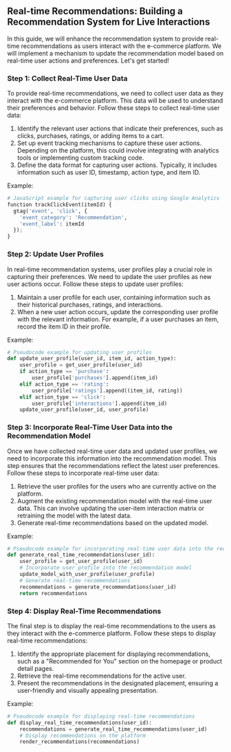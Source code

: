 

## Real-time Recommendations: Building a Recommendation System for Live Interactions

In this guide, we will enhance the recommendation system to provide real-time recommendations as users interact with the e-commerce platform. We will implement a mechanism to update the recommendation model based on real-time user actions and preferences. Let's get started!

### Step 1: Collect Real-Time User Data

To provide real-time recommendations, we need to collect user data as they interact with the e-commerce platform. This data will be used to understand their preferences and behavior. Follow these steps to collect real-time user data:

1. Identify the relevant user actions that indicate their preferences, such as clicks, purchases, ratings, or adding items to a cart.
2. Set up event tracking mechanisms to capture these user actions. Depending on the platform, this could involve integrating with analytics tools or implementing custom tracking code.
3. Define the data format for capturing user actions. Typically, it includes information such as user ID, timestamp, action type, and item ID.

Example:
```python
# JavaScript example for capturing user clicks using Google Analytics
function trackClickEvent(itemId) {
  gtag('event', 'click', {
    'event_category': 'Recommendation',
    'event_label': itemId
  });
}
```

### Step 2: Update User Profiles

In real-time recommendation systems, user profiles play a crucial role in capturing their preferences. We need to update the user profiles as new user actions occur. Follow these steps to update user profiles:

1. Maintain a user profile for each user, containing information such as their historical purchases, ratings, and interactions.
2. When a new user action occurs, update the corresponding user profile with the relevant information. For example, if a user purchases an item, record the item ID in their profile.

Example:
```python
# Pseudocode example for updating user profiles
def update_user_profile(user_id, item_id, action_type):
    user_profile = get_user_profile(user_id)
    if action_type == 'purchase':
        user_profile['purchases'].append(item_id)
    elif action_type == 'rating':
        user_profile['ratings'].append((item_id, rating))
    elif action_type == 'click':
        user_profile['interactions'].append(item_id)
    update_user_profile(user_id, user_profile)
```

### Step 3: Incorporate Real-Time User Data into the Recommendation Model

Once we have collected real-time user data and updated user profiles, we need to incorporate this information into the recommendation model. This step ensures that the recommendations reflect the latest user preferences. Follow these steps to incorporate real-time user data:

1. Retrieve the user profiles for the users who are currently active on the platform.
2. Augment the existing recommendation model with the real-time user data. This can involve updating the user-item interaction matrix or retraining the model with the latest data.
3. Generate real-time recommendations based on the updated model.

Example:
```python
# Pseudocode example for incorporating real-time user data into the recommendation model
def generate_real_time_recommendations(user_id):
    user_profile = get_user_profile(user_id)
    # Incorporate user profile into the recommendation model
    update_model_with_user_profile(user_profile)
    # Generate real-time recommendations
    recommendations = generate_recommendations(user_id)
    return recommendations
```

### Step 4: Display Real-Time Recommendations

The final step is to display the real-time recommendations to the users as they interact with the e-commerce platform. Follow these steps to display real-time recommendations:

1. Identify the appropriate placement for displaying recommendations, such as a "Recommended for You" section on the homepage or product detail pages.
2. Retrieve the real-time recommendations for the active user.
3. Present the recommendations in the designated placement, ensuring a user-friendly and visually appealing presentation.

Example:
```python
# Pseudocode example for displaying real-time recommendations
def display_real_time_recommendations(user_id):
    recommendations = generate_real_time_recommendations(user_id)
    # Display recommendations on the platform
    render_recommendations(recommendations)
```
